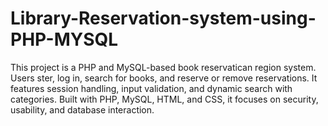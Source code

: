 # Library-Reservation-system-using-PHP-MYSQL
This project is a PHP and MySQL-based book reservatican region system. Users ster, log in, search for books, and reserve or remove reservations. It features session handling, input validation, and dynamic search with categories. Built with PHP, MySQL, HTML, and CSS, it focuses on security, usability, and database interaction.
